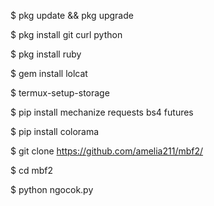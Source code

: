 $ pkg update && pkg upgrade

$ pkg install git curl python

$ pkg install ruby

$ gem install lolcat

$ termux-setup-storage

$ pip install mechanize requests bs4 futures

$ pip install colorama

$ git clone https://github.com/amelia211/mbf2/

$ cd mbf2

$ python ngocok.py
